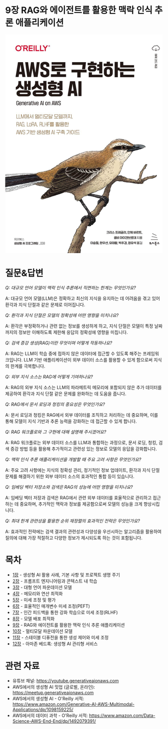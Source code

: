 # 9장 RAG와 에이전트를 활용한 맥락 인식 추론 애플리케이션
[![](../img/gaia_book_cover_sm.png)](https://www.amazon.com/Generative-AI-AWS-Multimodal-Applications/dp/1098159225/)

# 질문&답변

_Q: 대규모 언어 모델이 맥락 인식 추론에서 직면하는 한계는 무엇인가요?_

A: 대규모 언어 모델(LLM)은 정확하고 최신의 지식을 유지하는 데 어려움을 겪고 있어 환각과 지식 단절과 같은 문제로 이어집니다.

_Q: 환각과 지식 단절은 모델의 정확성에 어떤 영향을 미치나요?_

A: 환각은 부정확하거나 관련 없는 정보를 생성하게 하고, 지식 단절은 모델이 특정 날짜까지의 정보만 이해하도록 제한해 응답의 정확성에 영향을 미칩니다.

_Q: 검색 증강 생성(RAG)이란 무엇이며 어떻게 작동하나요?_

A: RAG는 LLM이 학습 중에 접하지 않은 데이터에 접근할 수 있도록 해주는 프레임워크입니다. LLM 기반 애플리케이션이 외부 데이터 소스를 활용할 수 있게 함으로써 지식의 한계를 극복합니다.

_Q: 외부 지식 소스는 RAG에 어떻게 기여하나요?_

A: RAG의 외부 지식 소스는 LLM의 파라메트릭 메모리에 포함되지 않은 추가 데이터를 제공하여 환각과 지식 단절 같은 문제를 완화하는 데 도움을 줍니다.

_Q: RAG에서 문서 로딩과 청킹의 중요성은 무엇인가요?_

A: 문서 로딩과 청킹은 RAG에서 외부 데이터를 조직하고 처리하는 데 중요하며, 이를 통해 모델이 지식 기반과 추론 능력을 강화하는 데 접근할 수 있게 합니다.

_Q: RAG 워크플로와 그 구현에 대해 설명해 주시겠어요?_

A: RAG 워크플로는 외부 데이터 소스를 LLM과 통합하는 과정으로, 문서 로딩, 청킹, 검색 증강 방법 등을 활용해 추가적이고 관련성 있는 정보로 모델의 응답을 강화합니다.

_Q: 맥락 인식 추론 애플리케이션을 개발할 때 주요 고려 사항은 무엇인가요?_

A: 주요 고려 사항에는 지식의 정확성 관리, 정기적인 정보 업데이트, 환각과 지식 단절 문제를 해결하기 위한 외부 데이터 소스의 효과적인 통합 등이 있습니다.

_Q: 임베딩 벡터 저장소와 검색은 RAG의 성능에 어떤 영향을 미치나요?_

A: 임베딩 벡터 저장과 검색은 RAG에서 관련 외부 데이터를 효율적으로 관리하고 접근하는 데 중요하며, 추가적인 맥락과 정보를 제공함으로써 모델의 성능을 크게 향상시킵니다.

_Q: 최대 한계 관련성을 활용한 순위 재정렬의 효과적인 전략은 무엇인가요?_

A: 효과적인 전략에는 검색 결과의 관련성과 다양성을 우선시하는 알고리즘을 활용하여 질의에 대해 가장 적절하고 다양한 정보가 제시되도록 하는 것이 포함됩니다.

# 목차
* [1장](/01_intro) - 생성형 AI 활용 사례, 기본 사항 및 프로젝트 생명 주기
* [2장](/02_prompt) - 프롬프트 엔지니어링과 콘텍스트 내 학습
* [3장](/03_foundation) - 대형 언어 파운데이션 모델
* [4장](/04_optimize) - 메모리와 연산 최적화
* [5장](/05_finetune) - 미세 조정 및 평가
* [6장](/06_peft) - 효율적인 매개변수 미세 조정(PEFT)
* [7장](/07_rlhf) - 인간 피드백을 통한 강화 학습으로 미세 조정(RLHF)
* [8장](/08_deploy) - 모델 배포 최적화
* [9장](/09_rag) - RAG와 에이전트를 활용한 맥락 인식 추론 애플리케이션
* [10장](/10_multimodal) - 멀티모달 파운데이션 모델
* [11장](/11_diffusers) - 스테이블 디퓨전을 통한 생성 제어와 미세 조정
* [12장](/12_bedrock) - 아마존 베드록: 생성형 AI 관리형 서비스

# 관련 자료
* 유튜브 채널: https://youtube.generativeaionaws.com
* AWS에서의 생성형 AI 밋업 (글로벌, 온라인): https://meetup.generativeaionaws.com
* AWS에서의 생성형 AI - O'Reilly 서적: https://www.amazon.com/Generative-AI-AWS-Multimodal-Applications/dp/1098159225/
* AWS에서의 데이터 과학 - O'Reilly 서적: https://www.amazon.com/Data-Science-AWS-End-End/dp/1492079391/
